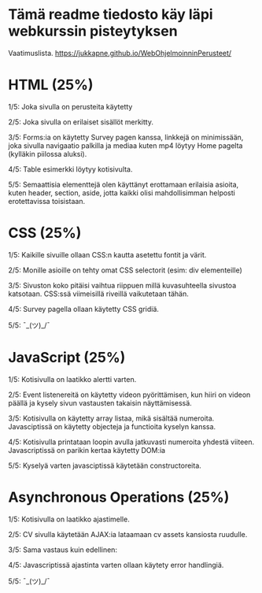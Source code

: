 # Tämä readme tiedosto käy läpi webkurssin pisteytyksen

Vaatimuslista.
https://jukkapne.github.io/WebOhjelmoinninPerusteet/

# HTML (25%)

1/5: Joka sivulla on perusteita käytetty

2/5: Joka sivulla on erilaiset sisällöt merkitty.

3/5: Forms:ia on käytetty Survey pagen kanssa, linkkejä on minimissään, joka sivulla navigaatio palkilla ja mediaa kuten mp4 löytyy Home pagelta (kylläkin piilossa aluksi).

4/5: Table esimerkki löytyy kotisivulta.

5/5: Semaattisia elementtejä olen käyttänyt erottamaan erilaisia asioita, kuten header, section, aside, jotta kaikki olisi mahdollisimman helposti erotettavissa toisistaan.

# CSS (25%)

1/5: Kaikille sivuille ollaan CSS:n kautta asetettu fontit ja värit.

2/5: Monille asioille on tehty omat CSS selectorit (esim: div elementeille)

3/5: Sivuston koko pitäisi vaihtua riippuen millä kuvasuhteella sivustoa katsotaan. CSS:ssä viimeisillä riveillä vaikutetaan tähän.

4/5: Survey pagella ollaan käytetty CSS gridiä.

5/5: ¯\_(ツ)_/¯

# JavaScript (25%)

1/5: Kotisivulla on laatikko alertti varten.

2/5: Event listenereitä on käytetty videon pyörittämisen, kun hiiri on videon päällä ja kysely sivun vastausten takaisin näyttämisessä.

3/5: Kotisivulla on käytetty array listaa, mikä sisältää numeroita. Javasciptissä on käytetty objecteja ja functioita kyselyn kanssa.

4/5: Kotisivulla printataan loopin avulla jatkuvasti numeroita yhdestä viiteen.
Javascriptissä on parikin kertaa käytetty DOM:ia

5/5: Kyselyä varten javasciptissä käytetään constructoreita.

# Asynchronous Operations (25%)

1/5: Kotisivulla on laatikko ajastimelle. 

2/5: CV sivulla käytetään AJAX:ia lataamaan cv assets kansiosta ruudulle.

3/5: Sama vastaus kuin edellinen:

4/5: Javascriptissä ajastinta varten ollaan käytety error handlingiä.

5/5: ¯\_(ツ)_/¯
